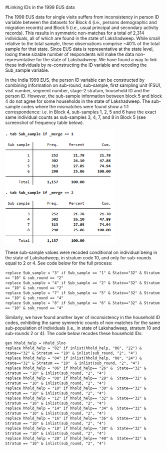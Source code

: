 #Linking IDs in the 1999 EUS data

The 1999 EUS data for single visits suffers from inconsistency in person ID variable between the datasets for Block 4 (i.e., persons demographic and migration records) and Block 5 (i.e., usual principal and secondary activity records). This results in symmetric non-matches for a total of 2,314 individuals, all of which are found in the state of Lakshadweep. While small relative to the total sample, these observations comprise ~40% of the total sample for that state. Since EUS data is representative at the state level, losing these sizable number of respondents will make the data non-representative for the state of Lakshadweep. We have found a way to link these individuals by re-constructing the ID variable and recoding the Sub_sample variable. 

In the India 1999 EUS, the person ID variable can be constructed by combining information on sub-round, sub-sample, first sampling unit (FSU), visit number, segment number, stage-2 stratum, household ID and the person ID. However, the sub-sample information between block 5 and block 4 do not agree for some households in the state of Lakshadweep. The sub-sample codes where the mismatches were found show a 1:1 correspondence: i.e. in Block 4, sub-samples 1, 2, 5 and 6 have the exact same individual counts as sub-samples 3, 4, 7, and 8 in Block 5 (see screenshot of frequency table below).

![Subsample](utilities/subsample.png)

These sub-sample values were recoded conditional on individual being in the state of Lakshadweep, in stratum code 10, and only for sub-rounds equal to 2 or 4. See code below for the full process:

```
replace Sub_sample = "3" if Sub_sample == "1" & State=="32" & Stratum == "10" & sub_round == "2"
replace Sub_sample = "4" if Sub_sample == "2" & State=="32" & Stratum == "10" & sub_round == "2"
replace Sub_sample = "7" if Sub_sample == "5" & State=="32" & Stratum == "10" & sub_round == "4"
replace Sub_sample = "8" if Sub_sample == "6" & State=="32" & Stratum == "10" & sub_round == "4"
```

Similarly, we have found another layer of inconsistency in the household ID codes, exhibiting the same symmetric counts of non-matches for the same sub-population of individuals (i.e., in state of Lakshadweep, stratum 10 and sub-rounds 2 or 4). The code below recodes these household IDs:


```
gen hhold_help = Hhold_Slno
replace hhold_help = "02" if inlist(hhold_help, "06", "22") &  State=="32" & Stratum == "10" & inlist(sub_round, "2", "4")
replace hhold_help = "04" if inlist(hhold_help, "08", "24") &  State=="32" & Stratum == "10"  & inlist(sub_round, "2", "4")
replace hhold_help = "06" if hhold_help== "26" &  State=="32" & Stratum == "10" & inlist(sub_round, "2", "4")
replace hhold_help = "08" if hhold_help== "28" &  State=="32" & Stratum == "10" & inlist(sub_round, "2", "4")
replace hhold_help = "10" if hhold_help== "30" &  State=="32" & Stratum == "10" & inlist(sub_round, "2", "4")
replace hhold_help = "12" if hhold_help== "32" &  State=="32" & Stratum == "10" & inlist(sub_round, "2", "4")
replace hhold_help = "14" if hhold_help== "34" &  State=="32" & Stratum == "10" & inlist(sub_round, "2", "4")
replace hhold_help = "16" if hhold_help== "36" &  State=="32" & Stratum == "10" & inlist(sub_round, "2", "4")
replace hhold_help = "18" if hhold_help== "38" &  State=="32" & Stratum == "10" & inlist(sub_round, "2", "4")
replace hhold_help = "20" if hhold_help== "40" &  State=="32" & Stratum == "10" & inlist(sub_round, "2", "4")
```
